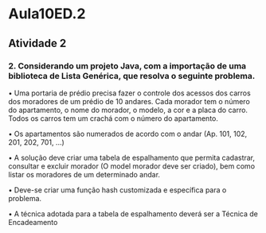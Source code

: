 # Aula10ED.2
## Atividade 2

### 2. Considerando um projeto Java, com a importação de uma biblioteca de Lista Genérica, que resolva o seguinte problema.
• Uma portaria de prédio precisa fazer o controle dos acessos dos carros dos moradores de um prédio de 10 andares. Cada morador tem o número do apartamento, o nome do morador, o modelo, a cor e a placa do carro. Todos os carros tem um crachá com o número do apartamento.

• Os apartamentos são numerados de acordo com o andar (Ap. 101, 102, 201, 202, 701, ...)

• A solução deve criar uma tabela de espalhamento que permita cadastrar, consultar e excluir morador (O model morador deve ser criado), bem como listar os moradores de um determinado andar.

• Deve-se criar uma função hash customizada e específica para o problema.

• A técnica adotada para a tabela de espalhamento deverá ser a Técnica de Encadeamento
